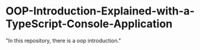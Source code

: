 # OOP-Introduction-Explained-with-a-TypeScript-Console-Application
 "In this repository, there is a oop introduction."
